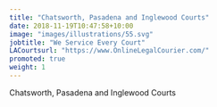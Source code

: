 ```yaml
---
title: "Chatsworth, Pasadena and Inglewood Courts"
date: 2018-11-19T10:47:58+10:00
image: "images/illustrations/55.svg"
jobtitle: "We Service Every Court"
LACourtsurl: "https://www.OnlineLegalCourier.com/"
promoted: true
weight: 1
---
```


Chatsworth, Pasadena and Inglewood Courts
